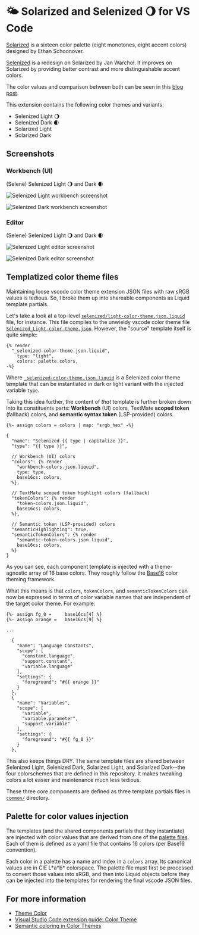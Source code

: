 # 🌤️ Solarized and Selenized 🌖 for VS Code

[Solarized](https://ethanschoonover.com/solarized/) is a sixteen color palette
(eight monotones, eight accent colors) designed by Ethan Schoonover.

[Selenized](https://github.com/jan-warchol/selenized) is a redesign on Solarized
by Jan Warchoł. It improves on Solarized by providing better contrast and more
distinguishable accent colors.

The color values and comparison between both can be seen in this
[blog post](https://pensieve.swijaya.me/solarized-selenized-cheatsheet).

This extension contains the following color themes and variants:

* Selenized Light 🌖
* Selenized Dark 🌒
* Solarized Light
* Solarized Dark

## Screenshots

### Workbench (UI)

(Selene) Selenized Light 🌖 and Dark 🌒

![Selenized Light workbench screenshot](assets/screenshot-workbench-selenized-light.png "Selenized Light workbench")

![Selenized Dark workbench screenshot](assets/screenshot-workbench-selenized-dark.png "Selenized Dark workbench")

### Editor

(Selene) Selenized Light 🌖 and Dark 🌒

![Selenized Light editor screenshot](assets/screenshot-editor-selenized-light.png "Selenized Light editor")

![Selenized Dark editor screenshot](assets/screenshot-editor-selenized-dark.png "Selenized Dark editor")

## Templatized color theme files

Maintaining loose vscode color theme extension JSON files with raw sRGB values
is tedious. So, I broke them up into shareable components as Liquid template
partials.

Let's take a look at a top-level [`selenized/light-color-theme.json.liquid`][1]
file, for instance. This file compiles to the unwieldy vscode color theme file
[`Selenized_Light-color-theme.json`][2]. However, the "source" template itself
is quite simple:

```liquid
{% render
  "_selenized-color-theme.json.liquid",
    type: "light",
    colors: palette.colors,
-%}
```

Where [`_selenized-color-theme.json.liquid`][3] is a Selenized color theme
template that can be instantiated in dark or light variant with the injected
variable `type`.

Taking this idea further, the content of *that* template is further broken down
into its constituents parts: **Workbench** (UI) colors, TextMate
**scoped token** (fallback) colors, and **semantic syntax token** (LSP-provided)
colors.

```liquid
{%- assign colors = colors | map: "srgb_hex" -%}

{
  "name": "Selenized {{ type | capitalize }}",
  "type": "{{ type }}",

  // Workbench (UI) colors
  "colors": {% render
    "workbench-colors.json.liquid",
    type: type,
    base16cs: colors,
  %},

  // TextMate scoped token highlight colors (fallback)
  "tokenColors": {% render
    "token-colors.json.liquid",
    base16cs: colors,
  %},

  // Semantic token (LSP-provided) colors
  "semanticHighlighting": true,
  "semanticTokenColors": {% render
    "semantic-token-colors.json.liquid",
    base16cs: colors,
  %}
}
```

As you can see, each component template is injected with a theme-agnostic array
of 16 base colors. They roughly follow the [Base16][4] color theming framework.

What this means is that `colors`, `tokenColors`, and `semanticTokenColors` can
now be expressed in terms of color variable names that are independent of the
target color theme. For example:

```liquid
{%- assign fg_0 =     base16cs[4] %}
{%- assign orange =   base16cs[9] %}

...

  {
    "name": "Language Constants",
    "scope": [
      "constant.language",
      "support.constant",
      "variable.language"
    ],
    "settings": {
      "foreground": "#{{ orange }}"
    }
  },
  {
    "name": "Variables",
    "scope": [
      "variable",
      "variable.parameter",
      "support.variable"
    ],
    "settings": {
      "foreground": "#{{ fg_0 }}"
    }
  },
```

This also keeps things DRY. The same template files are shared between Selenized
Light, Selenized Dark, Solarized Light, and Solarized Dark--the four
colorschemes that are defined in this repository. It makes tweaking colors a
lot easier and maintenance much less tedious.

These three core components are defined as three template partials files in
[`common/`][5] directory.

## Palette for color values injection

The templates (and the shared components partials that they instantiate) are
injected with color values that are derived from one of the [palette files][6].
Each of them is defined as a yaml file that contains 16 colors (per Base16
convention).

Each color in a palette has a name and index in a `colors` array. Its canonical
values are in CIE L\*a\*b\* colorspace. The palette file must first be processed
to convert those values into sRGB, and then into Liquid objects before they can
be injected into the templates for rendering the final vscode JSON files.

## For more information

* [Theme Color][7]
* [Visual Studio Code extension guide: Color Theme][8]
* [Semantic coloring in Color Themes][9]

[1]: themes/selenized/light-color-theme.json.liquid
[2]: themes/Selenized_Light-color-theme.json
[3]: themes/selenized/_selenized-color-theme.json.liquid
[4]: https://github.com/chriskempson/base16/blob/main/styling.md
[5]: themes/common
[6]: palettes
[7]: https://code.visualstudio.com/api/references/theme-color
[8]: https://code.visualstudio.com/api/extension-guides/color-theme
[9]: https://code.visualstudio.com/api/language-extensions/semantic-highlight-guide#semantic-coloring-in-color-themes
